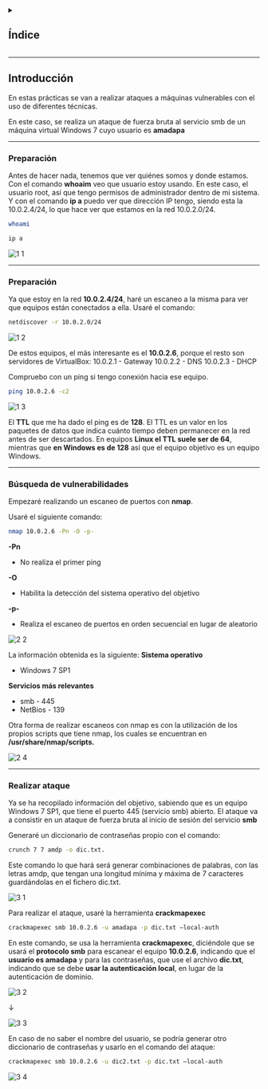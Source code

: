 <details>
  <summary><h2>Índice</h2></summary>

- [Introducción](#introducción)
- [Preparación](#preparación)
- [Escaneo de la red](#escaneo-de-la-red)
- [Búsqueda de vulnerabilidades](#búsqueda-de-vulnerabilidades)
- [Realizar ataque](#realizar-ataque)

</details>

---

## Introducción

En estas prácticas se van a realizar ataques a máquinas vulnerables con el uso de diferentes técnicas.

En este caso, se realiza un ataque de fuerza bruta al servicio smb de un máquina virtual Windows 7 cuyo usuario es **amadapa**

---
### Preparación

Antes de hacer nada, tenemos que ver quiénes somos y donde estamos. 
Con el comando **whoaim** veo que usuario estoy usando. 
En este caso, el usuario root, así que tengo permisos de administrador dentro de mi sistema. 
Y con el comando **ip a** puedo ver que dirección IP tengo, siendo esta la 10.0.2.4/24, lo que hace ver que estamos en la red 10.0.2.0/24.

```bash
whoami
```
```bash
ip a
```

![1 1](https://github.com/user-attachments/assets/817bec57-a180-4718-9867-8a1844598aa2)


---

### Preparación

Ya que estoy en la red **10.0.2.4/24**, haré un escaneo a la misma para ver que equipos están conectados a ella. Usaré el comando:

```bash
netdiscover -r 10.0.2.0/24
```

![1 2](https://github.com/user-attachments/assets/e0b59a04-96ef-4f30-9ed4-67009e6464e6)


De estos equipos, el más interesante es el **10.0.2.6**, porque el resto son servidores de VirtualBox:
10.0.2.1 - Gateway
10.0.2.2 - DNS
10.0.2.3 - DHCP

Compruebo con un ping si tengo conexión hacia ese equipo.

```bash
ping 10.0.2.6 -c2
```

![1 3](https://github.com/user-attachments/assets/8e80bd51-9e55-4968-8b40-75f8a331d831)


El **TTL** que me ha dado el ping es de **128**. 
El TTL es un valor en los paquetes de datos que indica cuánto tiempo deben permanecer en la red antes de ser descartados. 
En equipos **Linux el TTL suele ser de 64**, mientras que **en Windows es de 128** así que el equipo objetivo es un equipo Windows.

---

### Búsqueda de vulnerabilidades

Empezaré realizando un escaneo de puertos con **nmap**.

Usaré el siguiente comando:

```bash
nmap 10.0.2.6 -Pn -O -p-
```

**-Pn**
- No realiza el primer ping

**-O**
- Habilita la detección del sistema operativo del objetivo

**-p-**
- Realiza el escaneo de puertos en orden secuencial en lugar de aleatorio

![2 2](https://github.com/user-attachments/assets/d482d922-70f4-4c6c-acc6-48e25eac6c73)


La información obtenida es la siguiente:
**Sistema operativo** 
- Windows 7 SP1

**Servicios más relevantes**
- smb - 445
- NetBios - 139

Otra forma de realizar escaneos con nmap es con la utilización de los propios scripts que tiene nmap, los cuales se encuentran en **/usr/share/nmap/scripts.**

![2 4](https://github.com/user-attachments/assets/fb7d81d8-b485-4374-9eaa-630f4729b27d)


---

### Realizar ataque

Ya se ha recopilado información del objetivo, sabiendo que es un equipo Windows 7 SP1, que tiene el puerto 445 (servicio smb) abierto.
El ataque va a consistir en un ataque de fuerza bruta al inicio de sesión del servicio **smb**


Generaré un diccionario de contraseñas propio con el comando:
```bash
crunch 7 7 amdp -o dic.txt.
``` 

Este comando lo que hará será generar combinaciones de palabras, con las letras amdp, que tengan una longitud mínima y máxima de 7 caracteres guardándolas en el fichero dic.txt.

![3 1](https://github.com/user-attachments/assets/cf81241e-541c-4d88-8e53-e9fce85ae6ec)


Para realizar el ataque, usaré la herramienta **crackmapexec** 

```bash
crackmapexec smb 10.0.2.6 -u amadapa -p dic.txt –local-auth
```

En este comando, se usa la herramienta **crackmapexec**, diciéndole que se usará el **protocolo smb** para escanear el equipo **10.0.2.6**, indicando que el **usuario es amadapa** y para las contraseñas, que use el archivo **dic.txt**, indicando que se debe **usar la autenticación local**, en lugar de la autenticación de dominio.

![3 2](https://github.com/user-attachments/assets/b88509e8-cbf5-4071-8bb8-0fc95d732e33)


↓

![3 3](https://github.com/user-attachments/assets/0445d2ef-ff62-459d-af04-d7742020f795)


En caso de no saber el nombre del usuario, se podría generar otro diccionario de contraseñas y usarlo en el comando del ataque:

```bash
crackmapexec smb 10.0.2.6 -u dic2.txt -p dic.txt –local-auth
```

![3 4](https://github.com/user-attachments/assets/e5088f40-3f02-4e48-96a6-b62d42aae79b)


